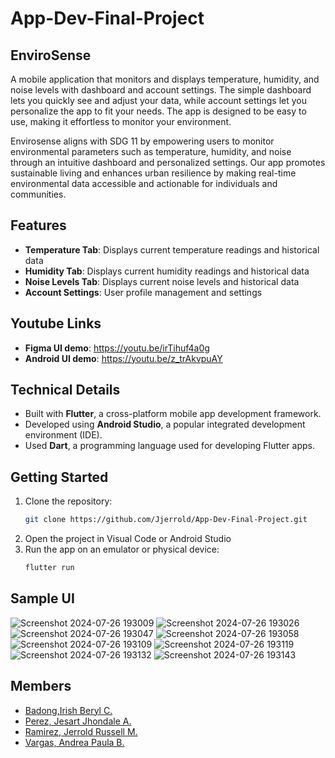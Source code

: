 # App-Dev-Final-Project

## EnviroSense

A mobile application that monitors and displays temperature, humidity, and noise levels with dashboard and account settings.
The simple dashboard lets you quickly see and adjust your data, while account settings let you personalize the app to fit your needs.
The app is designed to be easy to use, making it effortless to monitor your environment.

Envirosense aligns with SDG 11 by empowering users to monitor environmental parameters such as temperature, humidity, and noise through an intuitive dashboard and personalized settings. 
Our app promotes sustainable living and enhances urban resilience by making real-time environmental data accessible and actionable for individuals and communities.

## Features

* **Temperature Tab**: Displays current temperature readings and historical data
* **Humidity Tab**: Displays current humidity readings and historical data
* **Noise Levels Tab**: Displays current noise levels and historical data
* **Account Settings**: User profile management and settings

## Youtube Links
* **Figma UI demo**: https://youtu.be/irTihuf4a0g
* **Android UI demo**: https://youtu.be/z_trAkvpuAY
  
## Technical Details
* Built with **Flutter**, a cross-platform mobile app development framework.
* Developed using **Android Studio**, a popular integrated development environment (IDE).
* Used **Dart**, a programming language used for developing Flutter apps.

## Getting Started
1. Clone the repository:
     ```bash
   git clone https://github.com/Jjerrold/App-Dev-Final-Project.git
3. Open the project in Visual Code or Android Studio
4. Run the app on an emulator or physical device:
   ```bash
   flutter run

## Sample UI
![Screenshot 2024-07-26 193009](https://github.com/user-attachments/assets/0bf9793a-4c93-4419-b663-46e4a9442632) ![Screenshot 2024-07-26 193026](https://github.com/user-attachments/assets/034e65da-70d4-4d81-9517-227c3946af9b)
![Screenshot 2024-07-26 193047](https://github.com/user-attachments/assets/0f305e91-ca2b-4620-bcff-6e2e49cd1a5b) ![Screenshot 2024-07-26 193058](https://github.com/user-attachments/assets/6fd766bd-af56-439d-b06a-1537212bd32b)
![Screenshot 2024-07-26 193109](https://github.com/user-attachments/assets/8566df4d-69c9-4240-82ab-5f9bee22d24f) ![Screenshot 2024-07-26 193119](https://github.com/user-attachments/assets/2b67a03e-85d2-48b1-8621-9c57e008f437)
![Screenshot 2024-07-26 193132](https://github.com/user-attachments/assets/1ffd5395-eebd-4ddd-968c-9a02ecc8c4d5) ![Screenshot 2024-07-26 193143](https://github.com/user-attachments/assets/32331800-67a4-4f21-956f-32bac9ebea48)


## Members

* [Badong,Irish Beryl C.](https://github.com/BadongIrishBeryl)
* [Perez, Jesart Jhondale A.](https://github.com/JAPPPPPPPP)
* [Ramirez, Jerrold Russell M.](https://github.com/Jjerrold)
* [Vargas, Andrea Paula B.](https://github.com/VargasAndreaPaula)
